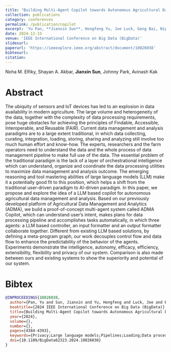 ```yaml
---
title: "Building Multi-Agent Copilot towards Autonomous Agricultural Data Management and Analysis"
collection: publications
category: conferences
permalink: /publication/copilot
excerpt: 'Yu Pan, **Jianxin Sun**, Hongfeng Yu, Joe Luck, Geng Bai, Nipuna Chamara, Yufeng Ge, Tala Awada'
date: 2024-12-15
venue: 'IEEE International Conference on Big Data (BigData)'
slidesurl:
paperurl: 'https://ieeexplore.ieee.org/abstract/document/10826038'
bibtexurl:
citation:
---
```

Noha M. Elfiky, Shayan A. Akbar, **Jianxin Sun**, Johnny Park, Avinash Kak

Abstract
======
The ubiquity of sensors and IoT devices has led to an explosion in data availability in modern agriculture. The large volume and heterogeneity of the data, together with the complexity of data processing requirements, pose huge obstacles for achieving the principles of Findable, Accessible, Interoperable, and Reusable (FAIR). Current data management and analysis paradigms are to a large extent traditional, in which data collecting, curating, integration, loading, storing, sharing and analyzing still involve too much human effort and know-how. The experts, researchers and the farm operators need to understand the data and the whole process of data management pipeline to make full use of the data. The essential problem of the traditional paradigm is the lack of a layer of orchestrational intelligence which can understand, organize and coordinate the data processing utilities to maximize data management and analysis outcome. The emerging reasoning and tool mastering abilities of large language models (LLM) make it a potentially good fit to this position, which helps a shift from the traditional user-driven paradigm to AI-driven paradigm. In this paper, we propose and explore the idea of a LLM based copilot for autonomous agricultural data management and analysis. Based on our previously developed platform of Agricultural Data Management and Analytics (ADMA), we build a proof-of-concept multi-agent system called ADMA Copilot, which can understand user’s intent, makes plans for data processing pipeline and accomplishes tasks automatically, in which three agents: a LLM based controller, an input formatter and an output formatter collaborate together. Different from existing LLM based solutions, by defining a meta-program graph, our work decouples control flow and data flow to enhance the predictability of the behavior of the agents. Experiments demonstrate the intelligence, autonomy, efficacy, efficiency, extensibility, flexibility and privacy of our system. Comparison is also made between ours and existing systems to show the superiority and potential of our system.

Bibtex
======
```bibtex
@INPROCEEDINGS{10826038,
  author={Pan, Yu and Sun, Jianxin and Yu, Hongfeng and Luck, Joe and Bai, Geng and Chamara, Nipuna and Ge, Yufeng and Awada, Tala},
  booktitle={2024 IEEE International Conference on Big Data (BigData)}, 
  title={Building Multi-Agent Copilot towards Autonomous Agricultural Data Management and Analysis}, 
  year={2024},
  volume={},
  number={},
  pages={4384-4393},
  keywords={Privacy;Large language models;Pipelines;Loading;Data processing;Extensibility;Agriculture;Sensors;Internet of Things;Multi-agent systems;Agricultural Data Management;Multi-Agent;Copilot;FAIR principles;Large Language Model;Autonomous;Paradigm shift},
  doi={10.1109/BigData62323.2024.10826038}
}
```
